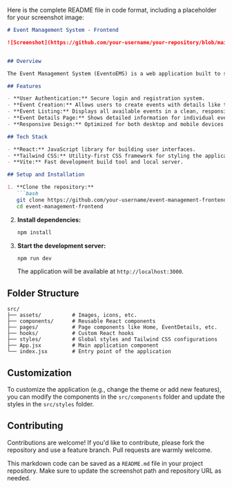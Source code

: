 Here is the complete README file in code format, including a placeholder for your screenshot image:

```markdown
# Event Management System - Frontend

![Screenshot](https://github.com/your-username/your-repository/blob/main/assets/screenshot.png?raw=true)


## Overview

The Event Management System (EventoEMS) is a web application built to simplify event planning and management. This frontend project provides an intuitive interface for users to create, manage, and participate in events seamlessly. The application is designed to be responsive and user-friendly, leveraging modern web technologies.

## Features

- **User Authentication:** Secure login and registration system.
- **Event Creation:** Allows users to create events with details like title, description, date, and images.
- **Event Listing:** Displays all available events in a clean, responsive layout.
- **Event Details Page:** Shows detailed information for individual events, including a share button for easy event promotion.
- **Responsive Design:** Optimized for both desktop and mobile devices.

## Tech Stack

- **React:** JavaScript library for building user interfaces.
- **Tailwind CSS:** Utility-first CSS framework for styling the application.
- **Vite:** Fast development build tool and local server.

## Setup and Installation

1. **Clone the repository:**
   ```bash
   git clone https://github.com/your-username/event-management-frontend.git
   cd event-management-frontend
   ```

2. **Install dependencies:**
   ```bash
   npm install
   ```

3. **Start the development server:**
   ```bash
   npm run dev
   ```
   The application will be available at `http://localhost:3000`.

## Folder Structure

```
src/
├── assets/          # Images, icons, etc.
├── components/      # Reusable React components
├── pages/           # Page components like Home, EventDetails, etc.
├── hooks/           # Custom React hooks
├── styles/          # Global styles and Tailwind CSS configurations
├── App.jsx          # Main application component
└── index.jsx        # Entry point of the application
```

## Customization

To customize the application (e.g., change the theme or add new features), you can modify the components in the `src/components` folder and update the styles in the `src/styles` folder.

## Contributing

Contributions are welcome! If you'd like to contribute, please fork the repository and use a feature branch. Pull requests are warmly welcome.

This markdown code can be saved as a `README.md` file in your project repository. Make sure to update the screenshot path and repository URL as needed.
